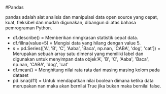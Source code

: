 #Pandas

pandas adalah alat analisis dan manipulasi data open source yang cepat, kuat, fleksibel dan mudah digunakan,
dibangun di atas bahasa pemrograman Python.

* df.describe() = Memberikan rinngkasan statistik cepat data.
* df.fillna(value=5) =  Mengisi data yang hilang dengan value 5.
* s = pd.Series(['A', 'B', 'C', 'Aaba', 'Baca', np.nan, 'CABA', 'dog', 'cat']) = Merupakan sebuah array satu dimensi yang memiliki label dan digunakan untuk menyimpan data objek'A', 'B', 'C', 'Aaba', 'Baca', np.nan, 'CABA', 'dog', 'cat'
* df.mean() = Menghitung nilai rata rata dari masing masing kolom pada dataset
* pd.isna(df1) = Untuk mendapatkan nilai boolean dimana ketika data merupakan nan maka akan bernilai True jika bukan maka bernilai false.
